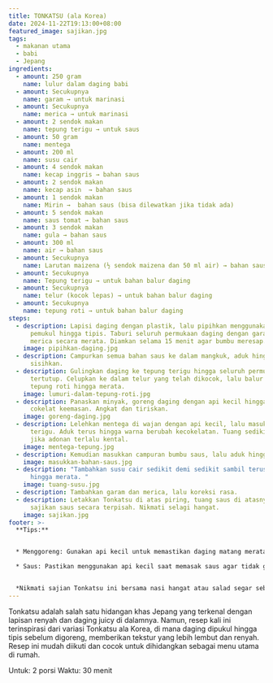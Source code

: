 ```yaml
---
title: TONKATSU (ala Korea)
date: 2024-11-22T19:13:00+08:00
featured_image: sajikan.jpg
tags:
  - makanan utama
  - babi
  - Jepang
ingredients:
  - amount: 250 gram
    name: lulur dalam daging babi
  - amount: Secukupnya
    name: garam → untuk marinasi
  - amount: Secukupnya
    name: merica → untuk marinasi
  - amount: 2 sendok makan
    name: tepung terigu → untuk saus
  - amount: 50 gram
    name: mentega
  - amount: 200 ml
    name: susu cair
  - amount: 4 sendok makan
    name: kecap inggris → bahan saus
  - amount: 2 sendok makan
    name: kecap asin  → bahan saus
  - amount: 1 sendok makan
    name: Mirin →  bahan saus (bisa dilewatkan jika tidak ada)
  - amount: 5 sendok makan
    name: saus tomat → bahan saus
  - amount: 3 sendok makan
    name: gula → bahan saus
  - amount: 300 ml
    name: air → bahan saus
  - amount: Secukupnya
    name: Larutan maizena (½ sendok maizena dan 50 ml air) → bahan saus
  - amount: Secukupnya
    name: Tepung terigu → untuk bahan balur daging
  - amount: Secukupnya
    name: telur (kocok lepas) → untuk bahan balur daging
  - amount: Secukupnya
    name: tepung roti → untuk bahan balur daging
steps:
  - description: Lapisi daging dengan plastik, lalu pipihkan menggunakan alat
      pemukul hingga tipis. Taburi seluruh permukaan daging dengan garam dan
      merica secara merata. Diamkan selama 15 menit agar bumbu meresap.
    image: pipihkan-daging.jpg
  - description: Campurkan semua bahan saus ke dalam mangkuk, aduk hingga rata, lalu
      sisihkan.
  - description: Gulingkan daging ke tepung terigu hingga seluruh permukaan
      tertutup. Celupkan ke dalam telur yang telah dikocok, lalu balur dengan
      tepung roti hingga merata.
    image: lumuri-dalam-tepung-roti.jpg
  - description: Panaskan minyak, goreng daging dengan api kecil hingga berwarna
      cokelat keemasan. Angkat dan tiriskan.
    image: goreng-daging.jpg
  - description: Lelehkan mentega di wajan dengan api kecil, lalu masukkan tepung
      terigu. Aduk terus hingga warna berubah kecokelatan. Tuang sedikit air
      jika adonan terlalu kental.
    image: mentega-tepung.jpg
  - description: Kemudian masukkan campuran bumbu saus, lalu aduk hingga mendidih.
    image: masukkan-bahan-saus.jpg
  - description: "Tambahkan susu cair sedikit demi sedikit sambil terus diaduk
      hingga merata. "
    image: tuang-susu.jpg
  - description: Tambahkan garam dan merica, lalu koreksi rasa.
  - description: Letakkan Tonkatsu di atas piring, tuang saus di atasnya, atau
      sajikan saus secara terpisah. Nikmati selagi hangat.
    image: sajikan.jpg
footer: >-
  **Tips:**


  * Menggoreng: Gunakan api kecil untuk memastikan daging matang merata. Jika menggunakan api besar, lapisan luar akan cepat gosong sementara bagian dalam belum matang.

  * Saus: Pastikan menggunakan api kecil saat memasak saus agar tidak gosong. Aduk terus menerus untuk mendapatkan tekstur yang halus.


  *Nikmati sajian Tonkatsu ini bersama nasi hangat atau salad segar sebagai pelengkap. Kombinasi renyahnya daging dan saus yang kaya rasa menjadikan hidangan ini benar-benar tastilicious!*
---
```

Tonkatsu adalah salah satu hidangan khas Jepang yang terkenal dengan lapisan renyah dan daging juicy di dalamnya. Namun, resep kali ini terinspirasi dari variasi Tonkatsu ala Korea, di mana daging dipukul hingga tipis sebelum digoreng, memberikan tekstur yang lebih lembut dan renyah. Resep ini mudah diikuti dan cocok untuk dihidangkan sebagai menu utama di rumah.

Untuk: 2 porsi
Waktu: 30 menit
